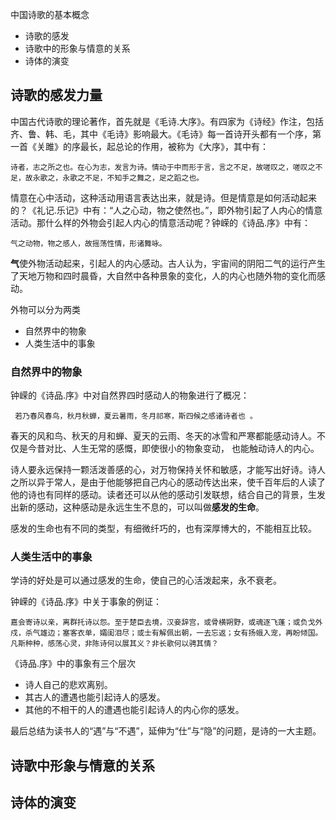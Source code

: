 中国诗歌的基本概念

+ 诗歌的感发
+ 诗歌中的形象与情意的关系
+ 诗体的演变


## 诗歌的感发力量

中国古代诗歌的理论著作，首先就是《毛诗.大序》。有四家为《诗经》作注，包括齐、鲁、韩、毛，其中《毛诗》影响最大。《毛诗》每一首诗开头都有一个序，第一首《关雎》的序最长，起总论的作用，被称为《大序》，其中有：

```
诗者，志之所之也。在心为志，发言为诗。情动于中而形于言，言之不足，故嗟叹之，嗟叹之不足，故永歌之，永歌之不足，不知手之舞之，足之蹈之也。
```

情意在心中活动，这种活动用语言表达出来，就是诗。但是情意是如何活动起来的？《礼记.乐记》中有：“人之心动，物之使然也。”，即外物引起了人内心的情意活动。那什么样的外物会引起人内心的情意活动呢？钟嵘的《诗品.序》中有：

```
气之动物，物之感人，故摇荡性情，形诸舞咏。
```

**气**使外物活动起来，引起人的内心感动。古人认为，宇宙间的阴阳二气的运行产生了天地万物和四时晨昏，大自然中各种景象的变化，人的内心也随外物的变化而感动。

外物可以分为两类

+ 自然界中的物象
+ 人类生活中的事象

### 自然界中的物象

钟嵘的《诗品.序》中对自然界四时感动人的物象进行了概况：

```
 若乃春风春鸟，秋月秋蝉，夏云暑雨，冬月祁寒，斯四候之感诸诗者也 。
```

春天的风和鸟、秋天的月和蝉、夏天的云雨、冬天的冰雪和严寒都能感动诗人。不仅是今昔对比、人生无常的感慨，即使很小的物象变动， 也能触动诗人的内心。


诗人要永远保持一颗活泼善感的心，对万物保持关怀和敏感，才能写出好诗。诗人之所以异于常人，是由于他能够把自己内心的感动传达出来，使千百年后的人读了他的诗也有同样的感动。读者还可以从他的感动引发联想，结合自己的背景，生发出新的感动，这种感动是永远生生不息的，可以叫做**感发的生命**。

感发的生命也有不同的类型，有细微纤巧的，也有深厚博大的，不能相互比较。


### 人类生活中的事象

学诗的好处是可以通过感发的生命，使自己的心活泼起来，永不衰老。

钟嵘的《诗品.序》中关于事象的例证：

```
嘉会寄诗以亲，离群托诗以怨。至于楚臣去境，汉妾辞宫，或骨横朔野，或魂逐飞蓬；或负戈外戍，杀气雄边；塞客衣单，孀闺泪尽；或士有解佩出朝，一去忘返；女有扬蛾入宠，再盼倾国。凡斯种种，感荡心灵，非陈诗何以展其义？非长歌何以骋其情？
```

《诗品.序》中的事象有三个层次

+ 诗人自己的悲欢离别。
+ 其古人的遭遇也能引起诗人的感发。
+ 其他的不相干的人的遭遇也能引起诗人的内心你的感发。

最后总结为读书人的“遇”与“不遇”，延伸为“仕”与“隐”的问题，是诗的一大主题。

## 诗歌中形象与情意的关系


## 诗体的演变

